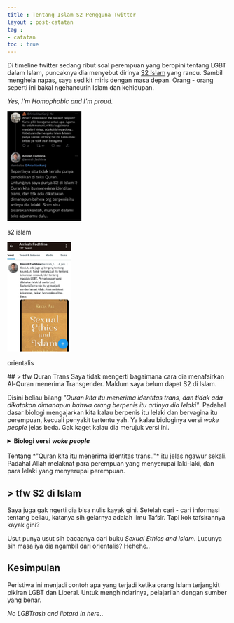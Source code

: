 ```yaml
---
title : Tentang Islam S2 Pengguna Twitter
layout : post-catatan
tag :
- catatan
toc : true
---
```


Di timeline twitter sedang ribut soal perempuan yang beropini tentang LGBT dalam Islam, puncaknya dia menyebut dirinya [S2 Islam](https://twitter.com/Sam_Ardi/status/1494495519183613953) yang rancu. Sambil menghela napas, saya sedikit miris dengan masa depan. Orang - orang seperti ini bakal ngehancurin Islam dan kehidupan.

*Yes, I'm Homophobic and I'm proud.*

<div class="grid-container">
  <div class="grid-item">
    <a href="/media/s2-islam/s2-islam.jpg"><img src="/media/s2-islam/s2-islam.jpg" height="250"></a><p>s2 islam</p>
  </div>
  <div class="grid-item">
    <a href="/media/s2-islam/orientalis.jpg"><img src="/media/s2-islam/orientalis.jpg" height="250"></a><p>orientalis</p>
    </div>
  </div>
## > tfw Quran Trans
Saya tidak mengerti bagaimana cara dia menafsirkan Al-Quran menerima Transgender. Maklum saya belum dapet S2 di Islam.

Disini beliau bilang *"Quran kita itu menerima identitas trans, dan tidak ada dikatakan dimanapun bahwa orang berpenis itu artinya dia lelaki"*. Padahal dasar biologi mengajarkan kita kalau berpenis itu lelaki dan bervagina itu perempuan, kecuali penyakit tertentu yah. Ya kalau biologinya versi *woke people* jelas beda. Gak kaget kalau dia merujuk versi ini.

<details>
  <summary><b>Biologi versi <i>woke people</i></b></summary>
  Orang - orang Feminis percaya kalau gender itu tidak ada. Jadi terserah orang mau jadi perempuan, meskipun dia punya penis atau vagina. Berlaku juga sebaliknya, aneh bukan?</details>
<br>
Tentang *"Quran kita itu menerima identitas trans.."* itu jelas ngawur sekali. Padahal Allah melaknat para perempuan yang menyerupai laki-laki, dan para lelaki yang menyerupai perempuan.

## > tfw S2 di Islam
Saya juga gak ngerti dia bisa nulis kayak gini. Setelah cari - cari informasi tentang beliau, katanya sih gelarnya adalah Ilmu Tafsir. Tapi kok tafsirannya kayak gini?

Usut punya usut sih bacaanya dari buku *Sexual Ethics and Islam*. Lucunya sih masa iya dia ngambil dari orientalis? Hehehe..

## Kesimpulan
Peristiwa ini menjadi contoh apa yang terjadi ketika orang Islam terjangkit pikiran LGBT dan Liberal. Untuk menghindarinya, pelajarilah dengan sumber yang benar.

*No LGBTrash and libtard in here..*
